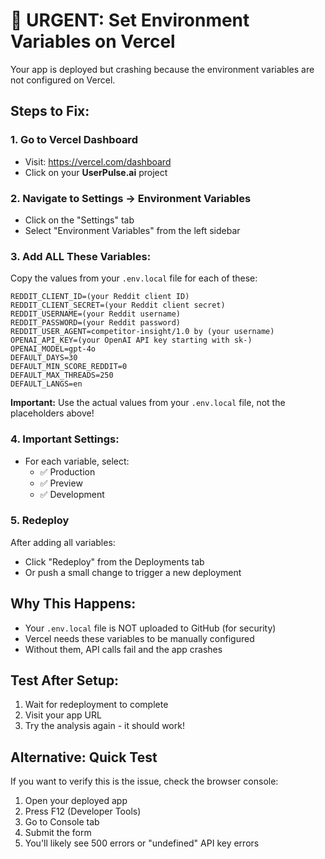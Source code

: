 # 🚨 URGENT: Set Environment Variables on Vercel

Your app is deployed but crashing because the environment variables are not configured on Vercel.

## Steps to Fix:

### 1. Go to Vercel Dashboard
- Visit: https://vercel.com/dashboard
- Click on your **UserPulse.ai** project

### 2. Navigate to Settings → Environment Variables
- Click on the "Settings" tab
- Select "Environment Variables" from the left sidebar

### 3. Add ALL These Variables:
Copy the values from your `.env.local` file for each of these:

```
REDDIT_CLIENT_ID=(your Reddit client ID)
REDDIT_CLIENT_SECRET=(your Reddit client secret)
REDDIT_USERNAME=(your Reddit username)
REDDIT_PASSWORD=(your Reddit password)
REDDIT_USER_AGENT=competitor-insight/1.0 by (your username)
OPENAI_API_KEY=(your OpenAI API key starting with sk-)
OPENAI_MODEL=gpt-4o
DEFAULT_DAYS=30
DEFAULT_MIN_SCORE_REDDIT=0
DEFAULT_MAX_THREADS=250
DEFAULT_LANGS=en
```

**Important:** Use the actual values from your `.env.local` file, not the placeholders above!

### 4. Important Settings:
- For each variable, select:
  - ✅ Production
  - ✅ Preview  
  - ✅ Development

### 5. Redeploy
After adding all variables:
- Click "Redeploy" from the Deployments tab
- Or push a small change to trigger a new deployment

## Why This Happens:
- Your `.env.local` file is NOT uploaded to GitHub (for security)
- Vercel needs these variables to be manually configured
- Without them, API calls fail and the app crashes

## Test After Setup:
1. Wait for redeployment to complete
2. Visit your app URL
3. Try the analysis again - it should work!

## Alternative: Quick Test
If you want to verify this is the issue, check the browser console:
1. Open your deployed app
2. Press F12 (Developer Tools)
3. Go to Console tab
4. Submit the form
5. You'll likely see 500 errors or "undefined" API key errors
